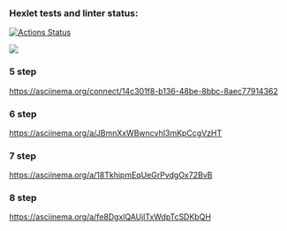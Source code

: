 ### Hexlet tests and linter status:
[![Actions Status](https://github.com/aabelyaev/php-project-45/actions/workflows/hexlet-check.yml/badge.svg)](https://github.com/aabelyaev/php-project-45/actions)

<a href="https://codeclimate.com/github/aabelyaev/php-project-45/maintainability"><img src="https://api.codeclimate.com/v1/badges/c63ee6002724df9772b3/maintainability" /></a>

### 5 step
https://asciinema.org/connect/14c301f8-b136-48be-8bbc-8aec77914362

### 6 step
https://asciinema.org/a/JBmnXxWBwncvhI3mKpCcgVzHT

### 7 step
https://asciinema.org/a/18TkhipmEqUeGrPvdgOx72BvB

### 8 step
 https://asciinema.org/a/fe8DgxlQAUjlTxWdpTcSDKbQH